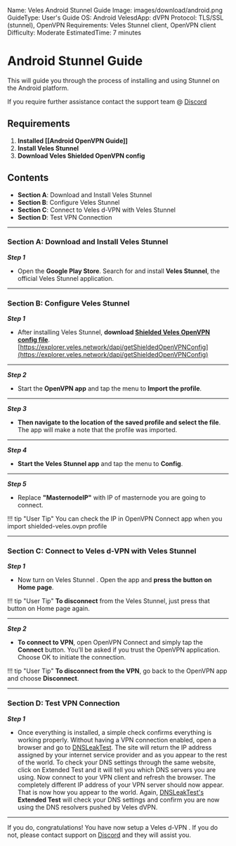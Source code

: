 Name:               Veles Android Stunnel Guide
Image:              images/download/android.png
GuideType:          User's Guide
OS:                 Android
VelesdApp:          dVPN
Protocol:           TLS/SSL (stunnel), OpenVPN
Requirements:       Veles Stunnel client, OpenVPN client
Difficulty:         Moderate
EstimatedTime:      7 minutes

# Android Stunnel Guide 
This will guide you through the process of installing and using Stunnel on the Android platform.  

If you require further assistance contact the support team @ [Discord](https://discord.gg/P528fGg)

## Requirements
1) **Installed [[Android OpenVPN Guide]]**  
2) **Install Veles Stunnel**   
3) **Download Veles Shielded OpenVPN config**  

## Contents
* **Section A**: Download and Install Veles Stunnel
* **Section B**: Configure Veles Stunnel
* **Section C**: Connect to Veles d-VPN with Veles Stunnel
* **Section D**: Test VPN Connection
***

### Section A: Download and Install Veles Stunnel

***Step 1***  

* Open the **Google Play Store**. Search for and install **Veles Stunnel**, the official Veles Stunnel application.

***

### Section B: Configure Veles Stunnel

***Step 1***  

* After installing Veles Stunnel, **download [Shielded Veles OpenVPN config file](https://explorer.veles.network/dapi/getShieldedOpenVPNConfig)**.  
[https://explorer.veles.network/dapi/getShieldedOpenVPNConfig](https://explorer.veles.network/dapi/getShieldedOpenVPNConfig)

***

***Step 2***  

* Start the **OpenVPN app** and tap the menu to **Import the profile**.

***

***Step 3***  

* **Then navigate to the location of the saved profile and select the file**. The app will make a note that the profile was imported.

***

***Step 4***  

* **Start the Veles Stunnel app** and tap the menu to **Config**.

***

***Step 5***  

* Replace **"MasternodeIP"** with IP of masternode you are going to connect.  

!!! tip "User Tip"
	You can check the IP in OpenVPN Connect app when you import shielded-veles.ovpn profile  

***

### Section C: Connect to Veles d-VPN with Veles Stunnel 

***Step 1***  

* Now turn on Veles Stunnel . Open the app and **press the button on Home page**.

!!! tip "User Tip"
	**To disconnect** from the Veles Stunnel, just press that button on Home page again.  

***

***Step 2***  

* **To connect to VPN**, open OpenVPN Connect and simply tap the **Connect** button. You’ll be asked if you trust the OpenVPN application. Choose OK to initiate the connection.  

!!! tip "User Tip"
	**To disconnect from the VPN**, go back to the OpenVPN app and choose **Disconnect**.  

***

### Section D: Test VPN Connection

***Step 1***  

* Once everything is installed, a simple check confirms everything is working properly. Without having a VPN connection enabled, open a browser and go to [DNSLeakTest](https://www.dnsleaktest.com/).
The site will return the IP address assigned by your internet service provider and as you appear to the rest of the world. To check your DNS settings through the same website, click on Extended Test and it will tell you which DNS servers you are using.
Now connect to your VPN client and refresh the browser. The completely different IP address of your VPN server should now appear. That is now how you appear to the world. Again, [DNSLeakTest's](https://www.dnsleaktest.com/) **Extended Test** will check your DNS settings and confirm you are now using the DNS resolvers pushed by Veles dVPN.

***

If you do, congratulations! You have now setup a Veles d-VPN . If you do not, please contact support on [Discord](https://discord.gg/P528fGg) and they will assist you.  
